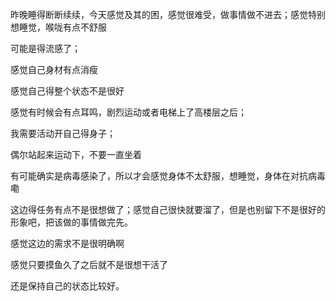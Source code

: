 昨晚睡得断断续续，今天感觉及其的困，感觉很难受，做事情做不进去；感觉特别想睡觉，喉咙有点不舒服

可能是得流感了；

感觉自己身材有点消瘦

感觉自己得整个状态不是很好

感觉有时候会有点耳鸣，剧烈运动或者电梯上了高楼层之后；

我需要活动开自己得身子；

偶尔站起来运动下，不要一直坐着

有可能确实是病毒感染了，所以才会感觉身体不太舒服，想睡觉，身体在对抗病毒嘞

这边得任务有点不是很想做了；感觉自己很快就要溜了，但是也别留下不是很好的形象吧，把该做的事情做完先。

感觉这边的需求不是很明确啊

感觉只要摸鱼久了之后就不是很想干活了

还是保持自己的状态比较好。